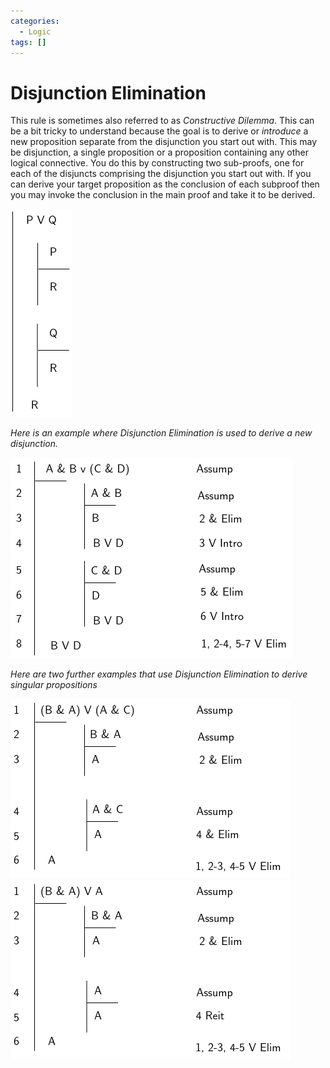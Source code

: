 ```yaml
---
categories:
  - Logic
tags: []
---
```


# Disjunction Elimination

This rule is sometimes also referred to as _Constructive Dilemma_. This can be a
bit tricky to understand because the goal is to derive or _introduce_ a new
proposition separate from the disjunction you start out with. This may be
disjunction, a single proposition or a proposition containing any other logical
connective. You do this by constructing two sub-proofs, one for each of the
disjuncts comprising the disjunction you start out with. If you can derive your
target proposition as the conclusion of each subproof then you may invoke the
conclusion in the main proof and take it to be derived.

![](/_img/disjunc-elim.png)

_Here is an example where Disjunction Elimination is used to derive a new
disjunction._

![](/_img/proofs-drawio-Page-6.drawio.png)

_Here are two further examples that use Disjunction Elimination to derive
singular propositions_

![](/_img/ORelim1.png) ![](/_img/ORelim2.png)
